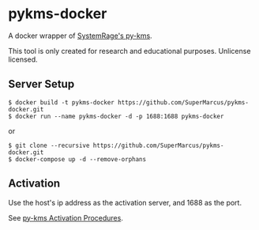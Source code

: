 pykms-docker
============

A docker wrapper of [SystemRage's py-kms](https://github.com/SystemRage/py-kms).

This tool is only created for research and educational purposes. Unlicense licensed.

## Server Setup

```
$ docker build -t pykms-docker https://github.com/SuperMarcus/pykms-docker.git
$ docker run --name pykms-docker -d -p 1688:1688 pykms-docker
```

or

```
$ git clone --recursive https://github.com/SuperMarcus/pykms-docker.git
$ docker-compose up -d --remove-orphans
```

## Activation

Use the host's ip address as the activation server, and 1688 as the port.

See [py-kms Activation Procedures](https://github.com/SystemRage/py-kms/wiki/Manual#activation-procedure).
